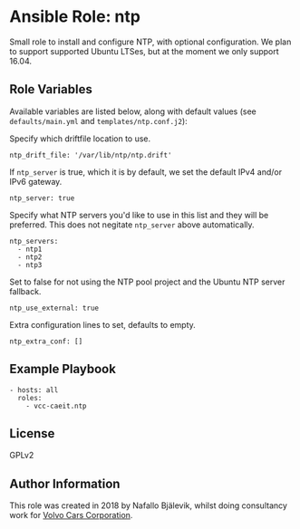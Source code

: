 Ansible Role: ntp
=========

Small role to install and configure NTP, with optional configuration. We plan to support supported Ubuntu LTSes, but at the moment we only support 16.04.

Role Variables
--------------

Available variables are listed below, along with default values (see `defaults/main.yml` and `templates/ntp.conf.j2`):

Specify which driftfile location to use.

    ntp_drift_file: '/var/lib/ntp/ntp.drift'

If `ntp_server` is true, which it is by default, we set the default IPv4 and/or IPv6 gateway.

    ntp_server: true

Specify what NTP servers you'd like to use in this list and they will be preferred.
This does not negitate `ntp_server` above automatically.

    ntp_servers:
      - ntp1
      - ntp2
      - ntp3

Set to false for not using the NTP pool project and the Ubuntu NTP server fallback.

    ntp_use_external: true

Extra configuration lines to set, defaults to empty.

    ntp_extra_conf: []

Example Playbook
----------------

    - hosts: all
      roles:
        - vcc-caeit.ntp

License
-------

GPLv2

Author Information
------------------

This role was created in 2018 by Nafallo Bjälevik, whilst doing consultancy work for [Volvo Cars Corporation](http://www.volvocars.com/).
